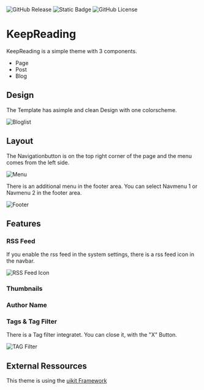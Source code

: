 ![GitHub Release](https://img.shields.io/github/v/release/cheinisch/KeepReading-Automad?style=for-the-badge&include_prereleases&display_name=release&logo=grav&color=purple) ![Static Badge](https://img.shields.io/badge/Version_3.19.2-uikit?style=for-the-badge&logo=uikit&logoColor=white&label=uikit&color=blue) ![GitHub License](https://img.shields.io/github/license/cheinisch/Keepreading-Automad?style=for-the-badge)




# KeepReading

KeepReading is a simple theme with 3 components.
- Page
- Post
- Blog
  
## Design

The Template has asimple and clean Design  with one colorscheme.

![Bloglist](https://dev.heinisch-design.de/demo/shared/keepreading/bloglist.png)

## Layout

The Navigationbutton is on the top right corner of the page and the menu comes from the left side.

![Menu](https://dev.heinisch-design.de/demo/shared/keepreading/sidebar.png)

There is an additional menu in the footer area. You can select Navmenu 1 or Navmenu 2 in the footer area.

![Footer](https://dev.heinisch-design.de/demo/shared/keepreading/footermenu.png)

## Features

### RSS Feed
If you enable the rss feed in the system settings, there is a rss feed icon in the navbar.

![RSS Feed Icon](https://dev.heinisch-design.de/demo/shared/keepreading/rss.png)

### Thumbnails

### Author Name

### Tags & Tag Filter

There is a Tag filter integratet. You can close it, with the "X" Button.

![TAG Filter](https://dev.heinisch-design.de/demo/shared/keepreading/tagfilter.png)



External Ressources
---
This theme is using the [uikit Framework](https://getuikit.com)
